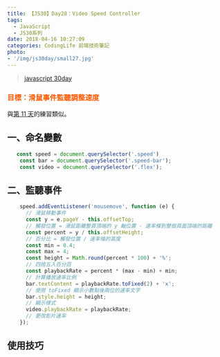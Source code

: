 ```yaml
---
title: 【JS30】Day28：Video Speed Controller
tags:
  - JavaScript
  - JS30系列
date: 2018-04-16 10:27:09
categories: CodingLife 前端技術筆記
photo:
- '/img/js30day/small27.jpg'
---
```


> [javascript 30day](https://javascript30.com/)

<!-- more -->

### <span style="color:#ff5900">目標：滑鼠事件監聽調整速度</span>
與[第 11 天](/_posts/javascript/js30/day11.md)的練習類似。

## 一、命名變數

```js
   const speed = document.querySelector('.speed')
    const bar = document.querySelector('.speed-bar');
    const video = document.querySelector('.flex');
```
## 二、監聽事件

```js
    speed.addEventListener('mousemove', function (e) {
      // 滑鼠移動事件
      const y = e.pageY - this.offsetTop;
      // 觸發位置 = 滑鼠距離整頁頂端的 y 軸位置 - 速率條到整個頁面頂端的距離
      const percent = y / this.offsetHeight;
      // 百分比 = 觸發位置 / 速率條的高度
      const min = 0.4;
      const max = 4;
      const height = Math.round(percent * 100) + '%';
      // 四捨五入百分百
      const playbackRate = percent * (max - min) + min;
      // 計算播放速率比例
      bar.textContent = playbackRate.toFixed(2) + 'x';
      // 使用 toFixed 顯示小數點後兩位的速率文字
      bar.style.height = height;
      // 顯示樣式
      video.playbackRate = playbackRate;
      // 更改影片速率
    });
```
## 使用技巧